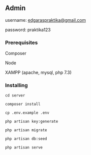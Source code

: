 ## Admin

username: edgaraspraktika@gmail.com

password: praktika123

### Prerequisites

Composer

Node

XAMPP (apache, mysql, php 7.3)


### Installing

```
cd server
```

```$xslt
composer install
```

```$xslt
cp .env.example .env
```

```$xslt
php artisan key:generate
```

```$xslt
php artisan migrate
```
```$xslt
php artisan db:seed
```

```$xslt
php artisan serve
```
